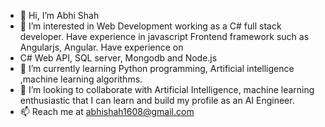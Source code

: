 - 👋 Hi, I’m Abhi Shah
- 👀 I’m interested in Web Development working as a C# full stack developer. Have experience in javascript Frontend framework such as Angularjs, Angular. Have experience on
- C# Web API, SQL server, Mongodb and Node.js 
- 🌱 I’m currently learning Python programming, Artificial intelligence ,machine learning algorithms.
- 💞️ I’m looking to collaborate with Artificial Intelligence, machine learning enthusiastic that I can learn and build my profile as an AI Engineer.   
- 📫 Reach me at abhishah1608@gmail.com

<!---
abhishah1608/abhishah1608 is a ✨ special ✨ repository because its `README.md` (this file) appears on your GitHub profile.
You can click the Preview link to take a look at your changes.
--->
